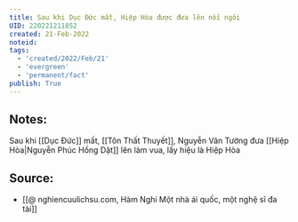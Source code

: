 ```yaml
---
title: Sau khi Dục Đức mất, Hiệp Hòa được đưa lên nối ngôi
UID: 220221211852
created: 21-Feb-2022
noteid:
tags:
  - 'created/2022/Feb/21'
  - 'evergreen'
  - 'permanent/fact'
publish: True
---
```

## Notes:
Sau khi [[Dục Đức]] mất, [[Tôn Thất Thuyết]], Nguyễn Văn Tường đưa [[Hiệp Hòa|Nguyễn Phúc Hồng Dật]] lên làm vua, lấy hiệu là Hiệp Hòa

## Source:
- [[@ nghiencuulichsu.com, Hàm Nghi Một nhà ái quốc, một nghệ sĩ đa tài]]




